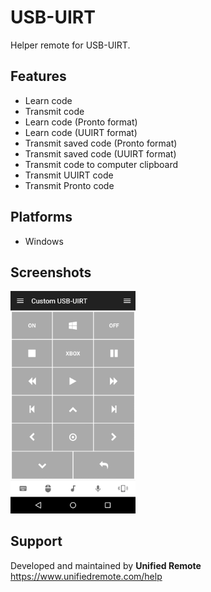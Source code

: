 # USB-UIRT
Helper remote for USB-UIRT.

## Features
*  Learn code
*  Transmit code
*  Learn code (Pronto format)
*  Learn code (UUIRT format)
*  Transmit saved code (Pronto format)
*  Transmit saved code (UUIRT format)
*  Transmit code to computer clipboard
*  Transmit UUIRT code
*  Transmit Pronto code

## Platforms
* Windows

## Screenshots
<img src="screen.png" width="200" />

## Support
Developed and maintained by **Unified Remote**  
https://www.unifiedremote.com/help